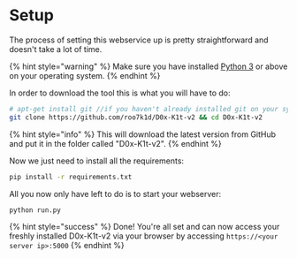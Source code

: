 # Setup

The process of setting this webservice up is pretty straightforward and doesn't take a lot of time.

{% hint style="warning" %}
Make sure you have installed [Python 3](https://www.python.org/downloads/) or above on your operating system.
{% endhint %}

In order to download the tool this is what you will have to do:

```bash
# apt-get install git //if you haven't already installed git on your system.
git clone https://github.com/roo7k1d/D0x-K1t-v2 && cd D0x-K1t-v2
```

{% hint style="info" %}
This will download the latest version from GitHub and put it in the folder called "D0x-K1t-v2".
{% endhint %}

Now we just need to install all the requirements:

```bash
pip install -r requirements.txt
```

All you now only have left to do is to start your webserver:

```bash
python run.py
```

{% hint style="success" %}
Done! You're all set and can now access your freshly installed D0x-K1t-v2 via your browser by accessing `https://<your server ip>:5000`
{% endhint %}

